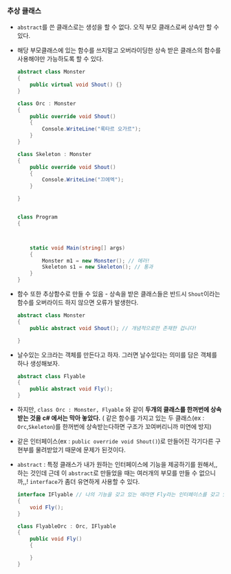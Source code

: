 ### 추상 클래스

- `abstract`를 쓴 클래스로는 생성을 할 수 없다. 오직 부모 클래스로써 상속만 할 수 있다.
- 해당 부모클래스에 있는 함수를 쓰지말고 오버라이딩한 상속 받은 클래스의 함수를 사용해야만 가능하도록 할 수 있다.


    ```csharp
    abstract class Monster
    {
        public virtual void Shout() {}
    }

    class Orc : Monster
    {
        public override void Shout()
        {
            Console.WriteLine("록타르 오가르");
        }
    }

    class Skeleton : Monster
    {
        public override void Shout()
        {
            Console.WriteLine("끄에엑");
        }

    }


    class Program
    {



        static void Main(string[] args)
        {
            Monster m1 = new Monster(); // 에러!
            Skeleton s1 = new Skeleton(); // 통과
        }
    }
    ```

- 함수 또한 추상함수로 만들 수 있음 - 상속을 받은 클래스들은 반드시 `Shout`이라는 함수를 오버라이드 하지 않으면 오류가 발생한다.

    ```csharp
    abstract class Monster
    {
        public abstract void Shout(); // 개념적으로만 존재한 겁니다!

    }
    ```


- 날수있는 오크라는 객체를 만든다고 하자. 그러면 날수있다는 의미를 담은 객체를 하나 생성해보자.

    ```csharp
    abstract class Flyable
    {
        public abstract void Fly();
    }
    ```

- 하지만, `class Orc : Monster, Flyable` 와 같이 **두개의 클래스를 한꺼번에 상속 받는 것을 c# 에서는 막아 놓았다.** ( 같은 함수를 가지고 있는 두 클래스(ex : `Orc`,`Skeleton`)를 한꺼번에 상속받는다하면 구조가 꼬여버리니까 미연에 방지)

- 같은 인터페이스(ex : `public override void Shout()`)로 만들어진 각기다른 구현부를 물려받았기 때문에 문제가 된것이다.

- `abstract` : 특정 클래스가 내가 원하는 인터페이스에 기능을 제공하기를 원해서,, 하는 것인데 근데 이 `abstract`로 만들었을 때는 여러개의 부모를 만들 수 없으니까,,! `interface`가 좀더 유연하게 사용할 수 있다.

    ```csharp
    interface IFlyable // 나의 기능을 갖고 있는 애라면 Fly라는 인터페이스를 갖고 있어야한다. 보통 I를 앞에 사용한다.
    {
        void Fly();
    }

    class FlyableOrc : Orc, IFlyable
    {
        public void Fly()
        {

        }
    }
    ```


